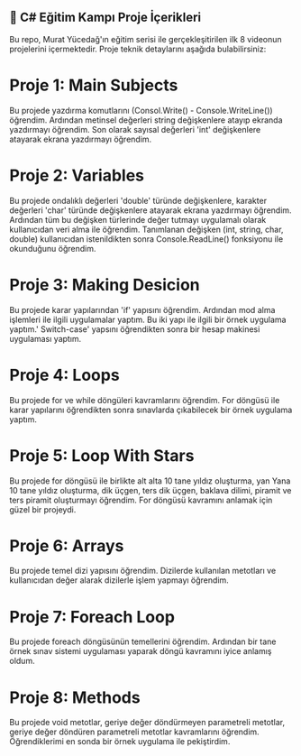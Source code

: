 💫 C# Eğitim Kampı Proje İçerikleri 
---
Bu repo, Murat Yücedağ'ın eğitim serisi ile gerçekleşitirilen ilk 8 videonun projelerini içermektedir. Proje teknik detaylarını aşağıda bulabilirsiniz: 

# Proje 1: Main Subjects

Bu projede yazdırma komutlarını (Consol.Write() - Console.WriteLine()) öğrendim. Ardından metinsel değerleri string değişkenlere atayıp ekranda yazdırmayı öğrendim. 
Son olarak sayısal değerleri 'int' değişkenlere atayarak ekrana yazdırmayı öğrendim. 

# Proje 2: Variables 

Bu projede ondalıklı değerleri 'double' türünde değişkenlere, karakter değerleri 'char' türünde değişkenlere atayarak ekrana yazdırmayı öğrendim. Ardından tüm bu değişken 
türlerinde değer tutmayı uygulamalı olarak kullanıcıdan veri alma ile öğrendim. Tanımlanan değişken (int, string, char, double) kullanıcıdan istenildikten sonra 
Console.ReadLine() fonksiyonu ile okunduğunu öğrendim. 

# Proje 3: Making Desicion

Bu projede karar yapılarından 'if' yapısını öğrendim. Ardından mod alma işlemleri ile ilgili uygulamalar yaptım. Bu iki yapı ile ilgili bir örnek uygulama yaptım.'
Switch-case' yapsını öğrendikten sonra bir hesap makinesi uygulaması yaptım.

# Proje 4: Loops 

Bu projede for ve while döngüleri kavramlarını öğrendim. For döngüsü ile karar yapılarını öğrendikten sonra sınavlarda çıkabilecek bir örnek uygulama yaptım.

# Proje 5: Loop With Stars 

Bu projede for döngüsü ile birlikte alt alta 10 tane yıldız oluşturma, yan Yana 10 tane yıldız oluşturma, dik üçgen, ters dik üçgen, baklava dilimi, piramit ve ters
piramit oluşturmayı öğrendim. For döngüsü kavramını anlamak için güzel bir projeydi. 

# Proje 6: Arrays

Bu projede temel dizi yapısını öğrendim. Dizilerde kullanılan metotları ve kullanıcıdan değer alarak dizilerle işlem yapmayı öğrendim. 

# Proje 7: Foreach Loop 

Bu projede foreach döngüsünün temellerini öğrendim. Ardından bir tane örnek sınav sistemi uygulaması yaparak döngü kavramını iyice anlamış oldum. 

# Proje 8: Methods 

Bu projede void metotlar, geriye değer döndürmeyen parametreli metotlar, geriye değer döndüren parametreli metotlar kavramlarını öğrendim. Öğrendiklerimi en sonda 
bir örnek uygulama ile pekiştirdim. 





